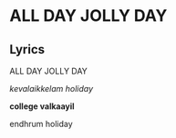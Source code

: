 # ALL DAY JOLLY DAY

## Lyrics

ALL DAY JOLLY DAY

*kevalaikkelam holiday*

**college valkaayil**

endhrum holiday
